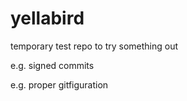 # yellabird
temporary test repo to try something out

e.g. signed commits

e.g. proper gitfiguration
